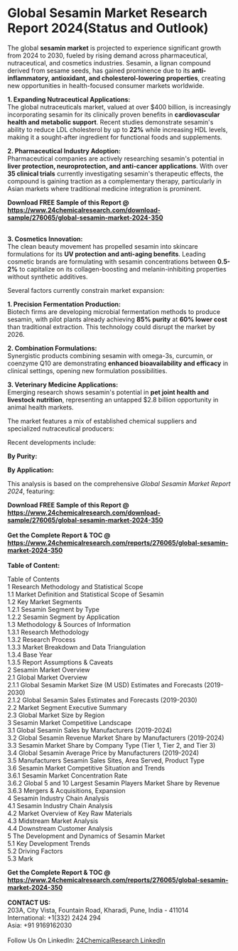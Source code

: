 <h1>Global Sesamin Market Research Report 2024(Status and Outlook)</h1><p>The global <strong>sesamin market</strong> is projected to experience significant growth from 2024 to 2030, fueled by rising demand across pharmaceutical, nutraceutical, and cosmetics industries. Sesamin, a lignan compound derived from sesame seeds, has gained prominence due to its <strong>anti-inflammatory, antioxidant, and cholesterol-lowering properties</strong>, creating new opportunities in health-focused consumer markets worldwide.</p><p><strong>1. Expanding Nutraceutical Applications:</strong><br>
The global nutraceuticals market, valued at over $400 billion, is increasingly incorporating sesamin for its clinically proven benefits in <strong>cardiovascular health and metabolic support</strong>. Recent studies demonstrate sesamin's ability to reduce LDL cholesterol by up to <strong>22%</strong> while increasing HDL levels, making it a sought-after ingredient for functional foods and supplements.</p><p><strong>2. Pharmaceutical Industry Adoption:</strong><br>
Pharmaceutical companies are actively researching sesamin's potential in <strong>liver protection, neuroprotection, and anti-cancer applications</strong>. With over <strong>35 clinical trials</strong> currently investigating sesamin's therapeutic effects, the compound is gaining traction as a complementary therapy, particularly in Asian markets where traditional medicine integration is prominent.</p><div><b>Download FREE Sample of this Report @ 
            <a href="https://www.24chemicalresearch.com/download-sample/276065/global-sesamin-market-2024-350">
            https://www.24chemicalresearch.com/download-sample/276065/global-sesamin-market-2024-350</a></b></div><br><p><strong>3. Cosmetics Innovation:</strong><br>
The clean beauty movement has propelled sesamin into skincare formulations for its <strong>UV protection and anti-aging benefits</strong>. Leading cosmetic brands are formulating with sesamin concentrations between <strong>0.5-2%</strong> to capitalize on its collagen-boosting and melanin-inhibiting properties without synthetic additives.</p><p>Several factors currently constrain market expansion:</p><p><strong>1. Precision Fermentation Production:</strong><br>
Biotech firms are developing microbial fermentation methods to produce sesamin, with pilot plants already achieving <strong>85% purity</strong> at <strong>60% lower cost</strong> than traditional extraction. This technology could disrupt the market by 2026.</p><p><strong>2. Combination Formulations:</strong><br>
Synergistic products combining sesamin with omega-3s, curcumin, or coenzyme Q10 are demonstrating <strong>enhanced bioavailability and efficacy</strong> in clinical settings, opening new formulation possibilities.</p><p><strong>3. Veterinary Medicine Applications:</strong><br>
Emerging research shows sesamin's potential in <strong>pet joint health and livestock nutrition</strong>, representing an untapped $2.8 billion opportunity in animal health markets.</p><p>The market features a mix of established chemical suppliers and specialized nutraceutical producers:</p><p>Recent developments include:</p><p><strong>By Purity:</strong></p><p><strong>By Application:</strong></p><p>This analysis is based on the comprehensive <em>Global Sesamin Market Report 2024</em>, featuring:</p><div><b>Download FREE Sample of this Report @ 
            <a href="https://www.24chemicalresearch.com/download-sample/276065/global-sesamin-market-2024-350">
            https://www.24chemicalresearch.com/download-sample/276065/global-sesamin-market-2024-350</a></b></div><br><div><b>Get the Complete Report & TOC @ 
            <a href="https://www.24chemicalresearch.com/reports/276065/global-sesamin-market-2024-350">
            https://www.24chemicalresearch.com/reports/276065/global-sesamin-market-2024-350</a></b></div><br>
            <b>Table of Content:</b><p>Table of Contents<br />
1 Research Methodology and Statistical Scope<br />
1.1 Market Definition and Statistical Scope of Sesamin<br />
1.2 Key Market Segments<br />
1.2.1 Sesamin Segment by Type<br />
1.2.2 Sesamin Segment by Application<br />
1.3 Methodology & Sources of Information<br />
1.3.1 Research Methodology<br />
1.3.2 Research Process<br />
1.3.3 Market Breakdown and Data Triangulation<br />
1.3.4 Base Year<br />
1.3.5 Report Assumptions & Caveats<br />
2 Sesamin Market Overview<br />
2.1 Global Market Overview<br />
2.1.1 Global Sesamin Market Size (M USD) Estimates and Forecasts (2019-2030)<br />
2.1.2 Global Sesamin Sales Estimates and Forecasts (2019-2030)<br />
2.2 Market Segment Executive Summary<br />
2.3 Global Market Size by Region<br />
3 Sesamin Market Competitive Landscape<br />
3.1 Global Sesamin Sales by Manufacturers (2019-2024)<br />
3.2 Global Sesamin Revenue Market Share by Manufacturers (2019-2024)<br />
3.3 Sesamin Market Share by Company Type (Tier 1, Tier 2, and Tier 3)<br />
3.4 Global Sesamin Average Price by Manufacturers (2019-2024)<br />
3.5 Manufacturers Sesamin Sales Sites, Area Served, Product Type<br />
3.6 Sesamin Market Competitive Situation and Trends<br />
3.6.1 Sesamin Market Concentration Rate<br />
3.6.2 Global 5 and 10 Largest Sesamin Players Market Share by Revenue<br />
3.6.3 Mergers & Acquisitions, Expansion<br />
4 Sesamin Industry Chain Analysis<br />
4.1 Sesamin Industry Chain Analysis<br />
4.2 Market Overview of Key Raw Materials<br />
4.3 Midstream Market Analysis<br />
4.4 Downstream Customer Analysis<br />
5 The Development and Dynamics of Sesamin Market <br />
5.1 Key Development Trends<br />
5.2 Driving Factors<br />
5.3 Mark</p><div><b>Get the Complete Report & TOC @ 
            <a href="https://www.24chemicalresearch.com/reports/276065/global-sesamin-market-2024-350">
            https://www.24chemicalresearch.com/reports/276065/global-sesamin-market-2024-350</a></b></div><br><b>CONTACT US:</b><br>
            203A, City Vista, Fountain Road, Kharadi, Pune, India - 411014<br>
            International: +1(332) 2424 294<br>
            Asia: +91 9169162030 <br><br>
            Follow Us On LinkedIn: <a href="https://www.linkedin.com/company/24chemicalresearch/">24ChemicalResearch LinkedIn</a>